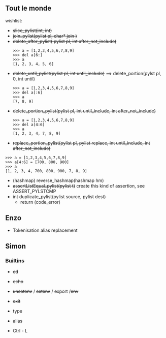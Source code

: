 ## Tout le monde

wishlist:
- ~~slice_pylist(int, int)~~
- ~~join_pylist(pylist pl, char* join )~~
- ~~delete_after_pylist( pylist pl, int after_not_include)~~
	```
	>>> a = [1,2,3,4,5,6,7,8,9]
	>>> del a[6:]
	>>> a
	[1, 2, 3, 4, 5, 6]
	```
- ~~delete_until_pylist(pylist pl, int until_include)~~ ==> delete_portion(pylst pl, 0, int until)
	```
	>>> a = [1,2,3,4,5,6,7,8,9]
	>>> del a[:6]
	>>> a
	[7, 8, 9]
	```
- ~~delete_portion_pylist(pylist pl, int until_include, int after_not_include)~~
	```
	>>> a = [1,2,3,4,5,6,7,8,9]
	>>> del a[4:6]
	>>> a
	[1, 2, 3, 4, 7, 8, 9]
	```
- ~~replace_portion_pylist(pylist pl, pylist replace, int until_include, int after_not_include)~~
```
>>> a = [1,2,3,4,5,6,7,8,9]
>>> a[4:6] = [700, 800, 900]
>>> a
[1, 2, 3, 4, 700, 800, 900, 7, 8, 9]
```
- (hashmap) reverse_hashmap(hashmap hm)
- ~~assertListEqual_pylist(pylist t)~~ create this kind of assertion, see ASSERT_PYLSTCMP
- int	duplicate_pylist(pylist source, pylist dest)
	- return (code_error)

## Enzo

- Tokenisation alias replacement

## Simon

### Builtins
- ~~cd~~
- ~~echo~~
- ~~unsetenv~~ / ~~setenv~~ / export /~~env~~
- ~~exit~~
- type
- alias


- Ctrl - L
